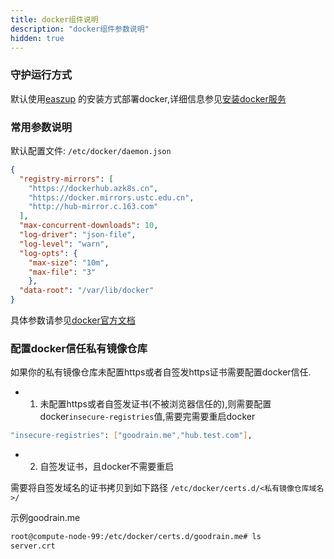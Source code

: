 ```yaml
---
title: docker组件说明
description: "docker组件参数说明"
hidden: true
---
```



### 守护运行方式

默认使用[easzup](https://github.com/easzlab/kubeasz) 的安装方式部署docker,详细信息参见[安装docker服务](https://github.com/easzlab/kubeasz/blob/master/docs/setup/03-install_docker.md)

### 常用参数说明

默认配置文件: `/etc/docker/daemon.json`

```json
{
  "registry-mirrors": [
    "https://dockerhub.azk8s.cn",
    "https://docker.mirrors.ustc.edu.cn",
    "http://hub-mirror.c.163.com"
  ],
  "max-concurrent-downloads": 10,
  "log-driver": "json-file",
  "log-level": "warn",
  "log-opts": {
    "max-size": "10m",
    "max-file": "3"
    },
  "data-root": "/var/lib/docker"
}
```

具体参数请参见[docker官方文档](https://docs.docker.com/engine/reference/commandline/dockerd/)


### 配置docker信任私有镜像仓库

如果你的私有镜像仓库未配置https或者自签发https证书需要配置docker信任.

* 1. 未配置https或者自签发证书(不被浏览器信任的),则需要配置docker`insecure-registries`值,需要完需要重启docker

```bash
"insecure-registries": ["goodrain.me","hub.test.com"],
```

* 2. 自签发证书，且docker不需要重启

需要将自签发域名的证书拷贝到如下路径 `/etc/docker/certs.d/<私有镜像仓库域名>/`

示例goodrain.me

```bash
root@compute-node-99:/etc/docker/certs.d/goodrain.me# ls
server.crt
```


